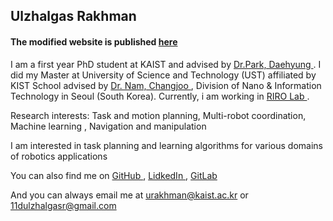 ## Ulzhalgas Rakhman

<h4>The modified website is published <a href="http://www.ulzhalgasrakhman.ml/"> here </a></h4> 

I am a first year PhD student at KAIST and advised by <a href="https://sites.google.com/site/daehyungpark">Dr.Park, Daehyung </a>. I did my Master at University of Science and Technology (UST) affiliated by KIST School advised by <a href="https://sites.google.com/site/changjoonam/">Dr. Nam, Changjoo  </a>,  Division of Nano & Information Technology in Seoul (South Korea). Currently, i am working in <a href="https://rirolab.kaist.ac.kr/">RIRO Lab </a>.

Research interests: Task and motion planning,  Multi-robot coordination, Machine learning , Navigation and manipulation

I am interested in task planning and learning algorithms for various domains of robotics applications  


You can also find me on <a href="https://github.com/rakhmanu">GitHub </a>, <a href="https://www.linkedin.com/in/ulzhalgas/">LidkedIn </a>, <a href="https://gitlab.com/rakhmanu">GitLab </a>


And you can always email me at urakhman@kaist.ac.kr or 11dulzhalgasr@gmail.com 
